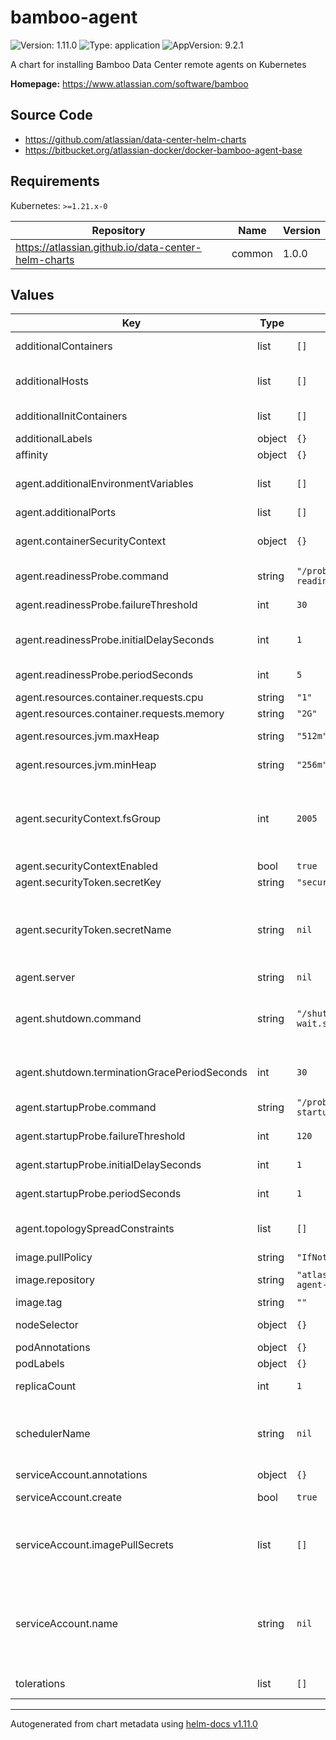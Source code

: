 # bamboo-agent

![Version: 1.11.0](https://img.shields.io/badge/Version-1.11.0-informational?style=flat-square) ![Type: application](https://img.shields.io/badge/Type-application-informational?style=flat-square) ![AppVersion: 9.2.1](https://img.shields.io/badge/AppVersion-9.2.1-informational?style=flat-square)

A chart for installing Bamboo Data Center remote agents on Kubernetes

**Homepage:** <https://www.atlassian.com/software/bamboo>

## Source Code

* <https://github.com/atlassian/data-center-helm-charts>
* <https://bitbucket.org/atlassian-docker/docker-bamboo-agent-base>

## Requirements

Kubernetes: `>=1.21.x-0`

| Repository | Name | Version |
|------------|------|---------|
| https://atlassian.github.io/data-center-helm-charts | common | 1.0.0 |

## Values

| Key | Type | Default | Description |
|-----|------|---------|-------------|
| additionalContainers | list | `[]` | Additional container definitions that will be added to all Bamboo agent pods  |
| additionalHosts | list | `[]` | Additional host aliases for each pod, equivalent to adding them to the /etc/hosts file. https://kubernetes.io/docs/concepts/services-networking/add-entries-to-pod-etc-hosts-with-host-aliases/ |
| additionalInitContainers | list | `[]` | Additional initContainer definitions that will be added to all Bamboo agent pods  |
| additionalLabels | object | `{}` | Additional labels that should be applied to all resources  |
| affinity | object | `{}` | Standard K8s affinities that will be applied to all Bamboo agent pods  |
| agent.additionalEnvironmentVariables | list | `[]` | Defines any additional environment variables to be passed to the Bamboo agent container. See https://bitbucket.org/atlassian-docker/docker-bamboo-agent-base for  supported variables.  |
| agent.additionalPorts | list | `[]` | Defines any additional ports for the Bamboo agent container.  |
| agent.containerSecurityContext | object | `{}` | Standard K8s field that holds security configurations that will be applied to a container. https://kubernetes.io/docs/tasks/configure-pod-container/security-context/  |
| agent.readinessProbe.command | string | `"/probe-readiness.sh"` | Command to use to check the readiness status. This is provided by the agent image.  |
| agent.readinessProbe.failureThreshold | int | `30` | The number of consecutive failures of the Bamboo agent container readiness probe  before the pod fails readiness checks.  |
| agent.readinessProbe.initialDelaySeconds | int | `1` | The initial delay (in seconds) for the Bamboo agent container readiness probe, after which the probe will start running. When used in conjunction with a startupProbe this can be short.  |
| agent.readinessProbe.periodSeconds | int | `5` | How often (in seconds) the Bamboo agent container readiness probe will run  |
| agent.resources.container.requests.cpu | string | `"1"` | Initial CPU request by Bamboo agent pod  |
| agent.resources.container.requests.memory | string | `"2G"` | Initial Memory request by Bamboo agent pod  |
| agent.resources.jvm.maxHeap | string | `"512m"` | The maximum amount of heap memory that will be used by the Bamboo agent JVM  |
| agent.resources.jvm.minHeap | string | `"256m"` | The minimum amount of heap memory that will be used by the Bamboo agent JVM  |
| agent.securityContext.fsGroup | int | `2005` | The GID used by the Bamboo docker image GID will default to 2005 if not supplied and securityContextEnabled is set to true. This is intended to ensure that the shared-home volume is group-writeable by the GID used by the Bamboo container. However, this doesn't appear to work for NFS volumes due to a K8s bug: https://github.com/kubernetes/examples/issues/260  |
| agent.securityContextEnabled | bool | `true` | Whether to apply security context to pod.  |
| agent.securityToken.secretKey | string | `"security-token"` |  |
| agent.securityToken.secretName | string | `nil` | The name of the K8s Secret that contains the security token. When specified the token  will be automatically utilised on agent boot. An Example of creating a K8s secret for the  secret below: 'kubectl create secret generic <secret-name> --from-literal=security-token=<security token>' https://kubernetes.io/docs/concepts/configuration/secret/#opaque-secrets  |
| agent.server | string | `nil` |  |
| agent.shutdown.command | string | `"/shutdown-wait.sh"` | By default pods will be stopped via a [preStop hook](https://kubernetes.io/docs/concepts/containers/container-lifecycle-hooks/), using a script supplied by the Docker image. If any other shutdown behaviour is needed it can be achieved by overriding this value. Note that the shutdown command needs to wait for the application shutdown completely before exiting; see [the default command](https://bitbucket.org/atlassian-docker/docker-bamboo-agent-base/src/master/shutdown-wait.sh) for details.  |
| agent.shutdown.terminationGracePeriodSeconds | int | `30` | The termination grace period for pods during shutdown. This should be set to the internal grace period, plus a small buffer to allow the JVM to fully terminate.  |
| agent.startupProbe.command | string | `"/probe-startup.sh"` | Command to use to check the startup status. This is provided by the agent image.  |
| agent.startupProbe.failureThreshold | int | `120` | The number of consecutive failures of the Bamboo agent container startup probe before the pod fails readiness checks.  |
| agent.startupProbe.initialDelaySeconds | int | `1` | The initial delay (in seconds) for the Bamboo agent container startup probe, after which the probe will start running.  |
| agent.startupProbe.periodSeconds | int | `1` | How often (in seconds) the Bamboo agent container startup probe will run  |
| agent.topologySpreadConstraints | list | `[]` | Defines topology spread constraints for Bamboo agent pods. See details: https://kubernetes.io/docs/concepts/workloads/pods/pod-topology-spread-constraints/  |
| image.pullPolicy | string | `"IfNotPresent"` | Image pull policy  |
| image.repository | string | `"atlassian/bamboo-agent-base"` | The Bamboo agent Docker image to use https://hub.docker.com/r/atlassian/bamboo-agent-base  |
| image.tag | string | `""` | The docker image tag to be used - defaults to the Chart appVersion  |
| nodeSelector | object | `{}` | Standard K8s node-selectors that will be applied to all Bamboo agent pods  |
| podAnnotations | object | `{}` | Custom annotations that will be applied to all Bamboo agent pods  |
| podLabels | object | `{}` | Custom labels that will be applied to all Bamboo agent pods  |
| replicaCount | int | `1` | The initial number of Bamboo agent pods that should be started at deployment time.   |
| schedulerName | string | `nil` | Standard K8s schedulerName that will be applied to all Bamboo agent pods. Check Kubernetes documentation on how to configure multiple schedulers: https://kubernetes.io/docs/tasks/extend-kubernetes/configure-multiple-schedulers/#specify-schedulers-for-pods  |
| serviceAccount.annotations | object | `{}` | Annotations to add to the ServiceAccount (if created)  |
| serviceAccount.create | bool | `true` | Set to 'true' if a ServiceAccount should be created, or 'false' if it  already exists.  |
| serviceAccount.imagePullSecrets | list | `[]` | For Docker images hosted in private registries, define the list of image pull  secrets that should be utilized by the created ServiceAccount https://kubernetes.io/docs/concepts/containers/images/#specifying-imagepullsecrets-on-a-pod  |
| serviceAccount.name | string | `nil` | The name of the ServiceAccount to be used by the pods. If not specified, but  the "serviceAccount.create" flag is set to 'true', then the ServiceAccount name  will be auto-generated, otherwise the 'default' ServiceAccount will be used. https://kubernetes.io/docs/tasks/configure-pod-container/configure-service-account/#use-the-default-service-account-to-access-the-api-server  |
| tolerations | list | `[]` | Standard K8s tolerations that will be applied to all Bamboo agent pods  |

----------------------------------------------
Autogenerated from chart metadata using [helm-docs v1.11.0](https://github.com/norwoodj/helm-docs/releases/v1.11.0)
